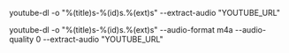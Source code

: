 youtube-dl -o "%(title)s-%(id)s.%(ext)s" --extract-audio "YOUTUBE_URL"

youtube-dl -o "%(title)s-%(id)s.%(ext)s" --audio-format m4a --audio-quality 0 --extract-audio "YOUTUBE_URL"